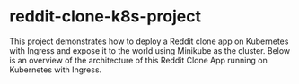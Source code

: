 # reddit-clone-k8s-project
This project demonstrates how to deploy a Reddit clone app on Kubernetes with Ingress and expose it to the world using Minikube as the cluster. Below is an overview of the architecture of this Reddit Clone App running on Kubernetes with Ingress.
